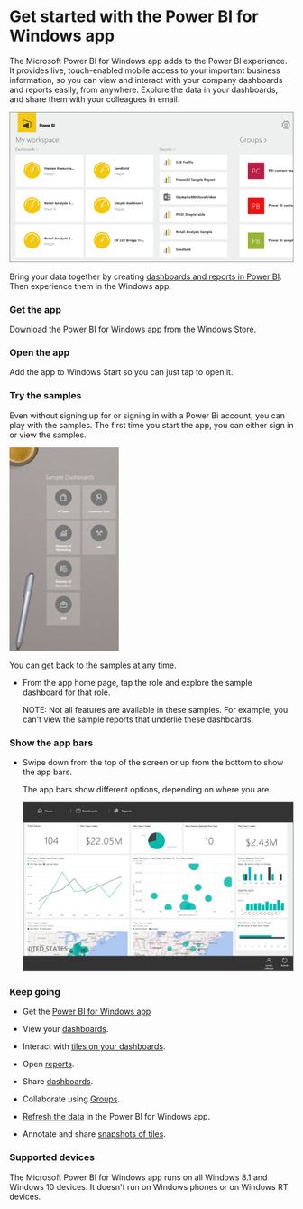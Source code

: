 ﻿<properties 
   pageTitle="Get started with the Power BI for Windows app"
   description="Get started with the Power BI for Windows app"
   services="powerbi" 
   documentationCenter="" 
   authors="v-anpasi" 
   manager="mblythe" 
   editor=""
   tags=""/>
 
<tags
   ms.service="powerbi"
   ms.devlang="NA"
   ms.topic="article"
   ms.tgt_pltfrm="NA"
   ms.workload="powerbi"
   ms.date="09/28/2015"
   ms.author="v-anpasi"/>
# Get started with the Power BI for Windows app

The Microsoft Power BI for Windows app adds to the Power BI experience. It provides live, touch-enabled mobile access to your important business information, so you can view and interact with your company dashboards and reports easily, from anywhere. Explore the data in your dashboards, and share them with your colleagues in email.

![](media/powerbi-service-windows-app-get-started/PBI_WinAppHome0915.png)

Bring your data together by creating [dashboards and reports in Power BI](powerbi-service-get-started.md). Then experience them in the Windows app.

### Get the app

Download the [Power BI for Windows app from the Windows Store](powerbi-mobile-get-the-windows-app.md).

### Open the app

Add the app to Windows Start so you can just tap to open it.

### Try the samples

Even without signing up for or signing in with a Power Bi account, you can play with the samples. The first time you start the app, you can either sign in or view the samples. 

![](media/powerbi-service-windows-app-get-started/PBI_WinAppSamples.png)

You can get back to the samples at any time.

-   From the app home page, tap the role and explore the sample dashboard for that role.

    NOTE: Not all features are available in these samples. For example, you can't view the sample reports that underlie these dashboards.

### Show the app bars


-   Swipe down from the top of the screen or up from the bottom to show the app bars.

    The app bars show different options, depending on where you are.

    ![](media/powerbi-service-windows-app-get-started/PBI_WinAppAppBars.png)


### Keep going

-   Get the [Power BI for Windows app](powerbi-mobile-get-the-windows-app.md-get-the-power-bi-for-windows-app)

-   View your [dashboards](powerbi-mobile-dashboards-in-the-windows-app.md).

-   Interact with [tiles on your dashboards](powerbi-mobile-tiles-in-the-windows-app.md). 

-   Open [reports](powerbi-mobile-reports-in-the-windows-app.md). 

-   Share [dashboards](powerbi-mobile-share-dashboards-from-the-windows-app.md).

-   Collaborate using [Groups](powerbi-mobile-groups-in-the-windows-app.md).

-   [Refresh the data](powerbi-mobile-refresh-the-windows-app.md-refresh-the-power-bi-for-windows-app) in the Power BI for Windows app.

-   Annotate and share [snapshots of tiles](powerbi-mobile-annotate-and-share-a-snapshot-from-the-windows-app.md).

### Supported devices

The Microsoft Power BI for Windows app runs on all Windows 8.1 and Windows 10 devices. It doesn't run on Windows phones or on Windows RT devices. 

